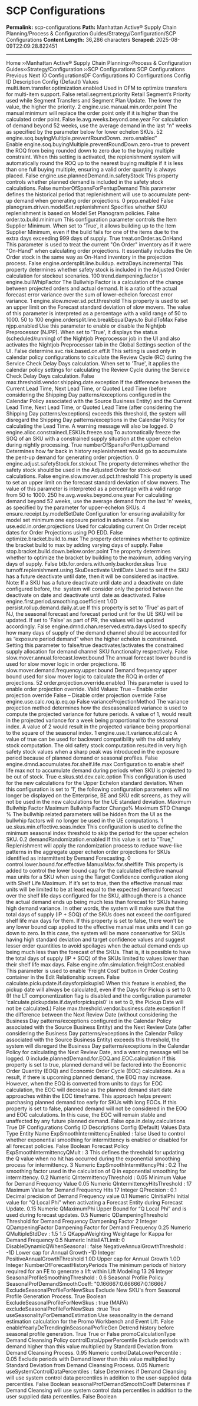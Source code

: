 # SCP Configurations

**Permalink:** scp-configurations
**Path:** Manhattan Active® Supply Chain Planning/Process &amp; Configuration Guides/Strategy/Configuration/SCP Configurations
**Content Length:** 36,286 characters
**Scraped:** 2025-08-09T22:09:28.822451

---

Home ››Manhattan Active® Supply Chain Planning››Process & Configuration Guides››Strategy/Configuration ››SCP Configurations SCP Configurations Previous Next IO ConfigurationsDF Configurations IO Configurations Config ID Description Config (Default) Values multi.item.transfer.optimization.enabled Used in OFM to optimize transfers for multi-item support. False retail.segment.priority Retail Segment’s Priority used while Segment Transfers and Segment Plan Update. The lower the value, the higher the priority. 2 engine.use.manual.min.order.point The manual minimum will replace the order point only if it is higher than the calculated order point. False le.avg.weeks.beyond.one.year For calculation of demand beyond 52 weeks, use the average demand in the last "n" weeks as specified by the parameter below for lower echelon SKUs. 52 engine.soq.buyingMultiple.preventRoundDown. zero.enabled" Enable engine.soq.buyingMultiple.preventRoundDown.zero=true to prevent the ROQ from being rounded down to zero due to the buying multiple constraint. When this setting is activated, the replenishment system will automatically round the ROQ up to the nearest buying multiple if it is less than one full buying multiple, ensuring a valid order quantity is always placed. False engine.use.plannedDemand.in.safetyStock This property controls whether planned demand is included in the safety stock calculations. False numberOfSpansForPentupDemand This parameter defines the historical period that replenishment will use to accumulate pent-up demand when generating order projections. 0 prpp.enabled False planogram.driven.modelSet.replenishment Specifies whether SKU replenishment is based on Model Set Planogram policies. False order.to.build.minimum This configuration parameter controls the Item Supplier Minimum. When set to 'True', it allows building up to the Item Supplier Minimum, even if the build fails for one of the items due to the extra days exceeding 999 days of supply. True treat.onOrder.as.OnHand This parameter is used to treat the current "On Order" inventory as if it were "On-Hand" when calculating order projections. It essentially includes the On Order stock in the same way as On-Hand inventory in the projection process. False engine.ordersplit.line.buildup. extraDays.incremental This property determines whether safety stock is included in the Adjusted Order calculation for stockout scenarios. 100 trend.dampening.factor 1 engine.bullWhipFactor The Bullwhip Factor is a calculation of the change between projected orders and actual demand. It is a ratio of the actual forecast error variance over the sum of lower-echelon forecast error variance. 1 engine.slow.mover.sd.pct.threshold This property is used to set an upper limit on the Forecast standard deviation of slow movers. The value of this parameter is interpreted as a percentage with a valid range of 50 to 1000. 50 to 100 engine.ordersplit.line.breakEqualDays.to BuildToMax False njpp.enabled Use this parameter to enable or disable the Nightjob Preprocessor (NJPP). When set to 'True', it displays the status (scheduled/running) of the Nightjob Preprocessor job in the UI and also activates the Nightjob Preprocessor tab in the Global Settings section of the UI. False determine.svc.risk.based.on.eff.lt This setting is used only in calendar policy configurations to calculate the Review Cycle (RC) during the Service Check Delay Days calculation. When set to 'True', it applies the calendar policy settings for calculating the Review Cycle during the Service Check Delay Days calculation. False max.threshold.vendor.shipping.date.exception If the difference between the Current Lead Time, Next Lead Time, or Quoted Lead Time (before considering the Shipping Day patterns/exceptions configured in the Calendar Policy associated with the Source Business Entity) and the Current Lead Time, Next Lead Time, or Quoted Lead Time (after considering the Shipping Day patterns/exceptions) exceeds this threshold, the system will disregard the Shipping Day patterns/exceptions in the Calendar Policy for calculating the Lead Time. A warning message will also be logged. 0 engine.alloc.constrainedLESKUs.freeze.soq To automatically freeze the SOQ of an SKU with a constrained supply situation at the upper echelon during nightly processing. True numberOfSpansForPentupDemand Determines how far back in history replenishment would go to accumulate the pent-up demand for generating order projection. 0 engine.adjust.safetyStock.for.stckout The property determines whether the safety stock should be used in the Adjusted Order for stock-out calculations. False engine.slow.mover.sd.pct.threshold This property is used to set an upper limit on the forecast standard deviation of slow movers. The value of this parameter is interpreted as a percentage with a valid range from 50 to 1000. 250 he.avg.weeks.beyond.one.year For calculating demand beyond 52 weeks, use the average demand from the last 'n' weeks, as specified by the parameter for upper-echelon SKUs. 4 ensure.receipt.by.modelSetDate Configuration for ensuring availability for model set minimum one exposure period in advance. False use.edd.in.order.projections Used for calculating current On Order receipt dates for Order Projections using PO EDD. False optimize.bracket.build.to.max The property determines whether to optimize the bracket build to max by adding varying days of supply. False stop.bracket.build.down.below.order.point The property determines whether to optimize the bracket by building to the maximum, adding varying days of supply. False btb.for.orders.with.only.backorder.skus True turnoff.replenishment.using.SkuDeactivate UntilDate Used to set if the SKU has a future deactivate until date, then it will be considered as inactive. Note: If a SKU has a future deactivate until date and a deactivate on date configured before, the  system will consider only the period between the deactivate on date and deactivate until date as deactivated. False engine.first.period.smoothing.coefficient 1.0D persist.rollup.demand.daily.at.ue If this property is set to 'True' as part of NJ, the seasonal forecast and forecast period unit for the UE SKU will be updated. If set to 'False' as part of PR, the values will be updated accordingly. False engine.dmnd.chan.reserved.extra.days Used to specify how many days of supply of the demand channel should be accounted for as “exposure period demand” when the higher echelon is constrained. Setting this parameter to false/true deactivates/activates the constrained supply allocation for demand channel SKU functionality respectively. False slow.mover.annual.forecast.lower.bound The annual forecast lower bound is used for slow mover logic in order projections. 16 slow.mover.demand.frequency.upper.bound Demand frequency upper bound used for slow mover logic to calculate the ROQ in order of projections. 52 order.projection.override.enabled This parameter is used to enable order projection override. Valid Values: True – Enable order projection override False – Disable order projection override False engine.use.calc.roq.ip.eq.op False varianceProjectionMethod The variance projection method determines how the deseasonalized variance is used to compute the projected variance for future periods. A value of 1, would result in the projected variance for a week being proportional to the seasonal index. A value of 2 would result in the projected variance being proportional to the square of the seasonal index. 1 engine.use.lt.variance.std.calc A value of true can be used for backward compatibility with the old safety stock computation. The old safety stock computation resulted in very high safety stock values when a sharp peak was introduced in the exposure period because of planned demand or seasonal profiles. False engine.dmnd.accumulates.for.shelf.life.max Configuration to enable shelf life max not to accumulate demand during periods when SKU is projected to be out of stock. True e.skus.std.dev.calc.option This configuration is used for the new calculations for the Upper Echelon standard deviation. When this configuration is set to ‘1’, the following configuration parameters will no longer be displayed on the Enterprise, BE and SKU edit screens, as they will not be used in the new calculations for the UE standard deviation. Maximum Bullwhip Factor Maximum Bullwhip Factor Change% Maximum STD Change % The bullwhip related parameters will be hidden from the UI as the bullwhip factors will no longer be used in the UE computations. 1 ue.skus.min.effective.seas.index This configuration is used to define the minimum seasonal index threshold to skip the period for the upper echelon SKU. 0.2 demandRandomization.enabled If this value is set to "True," Replenishment will apply the randomization process to reduce wave-like patterns in the aggregate upper echelon order projections for SKUs identified as intermittent by Demand Forecasting. 0 control.lower.bound.for.effective ManualMax.for.shelflife This property is added to control the lower bound cap for the calculated effective manual max units for a SKU when using the Target Confidence configuration along with Shelf Life Maximum. If it’s set to true, then the effective manual max units will be limited to be at least equal to the expected demand forecast over the shelf life days configured for the SKU, although there is a chance the actual demand ends up being much less than forecast for SKUs having high demand variance. In other words, the system will make sure that the total days of supply (IP + SOQ) of the SKUs does not exceed the configured shelf life max days for them. If this property is set to false, there won’t be any lower bound cap applied to the effective manual max units and it can go down to zero. In this case, the system will be more conservative for SKUs having high standard deviation and target confidence values and suggest lesser order quantities to avoid spoilages when the actual demand ends up being much less than the forecast of the SKUs. That is, it is possible to have the total days of supply (IP + SOQ) of the SKUs limited to values lower than their shelf life max days. False engine.ofm.simulation.freightCost.enabled This parameter is used to enable ‘Freight Cost’ button in Order Costing container in the Edit Relationship screen. False calculate.pickupdate.if.daysforpickupis0 When this feature is enabled, the pickup date will always be calculated, even if the Days for Pickup is set to 0. (If the LT componentization flag is disabled and the configuration parameter 'calculate.pickupdate.if.daysforpickupis0' is set to 0, the Pickup Date will not be calculated.) False max.threshold.vendor.business.date.exception If the difference between the Next Review Date (without considering the Business Day patterns/exceptions configured in the Calendar Policy associated with the Source Business Entity) and the Next Review Date (after considering the Business Day patterns/exceptions in the Calendar Policy associated with the Source Business Entity) exceeds this threshold, the system will disregard the Business Day patterns/exceptions in the Calendar Policy for calculating the Next Review Date, and a warning message will be logged. 0 include.plannedDemand.for.EOQ.and.EOC.calculation If this property is set to true, planned demand will be factored into the Economic Order Quantity (EOQ) and Economic Order Cycle (EOC) calculations. As a result, if there is upcoming planned demand, the EOQ may increase. However, when the EOQ is converted from units to days for EOC calculation, the EOC will decrease as the planned demand start date approaches within the EOC timeframe. This approach helps prevent purchasing planned demand too early for SKUs with long EOCs. If this property is set to false, planned demand will not be considered in the EOQ and EOC calculations. In this case, the EOC will remain stable and unaffected by any future planned demand. False opa.in.delay.calculations True DF Configurations Config ID Descriptions Config (Default) Values Data Type Entity Name ExpSmoothIntermittencyEnabled : false Used to control whether exponential smoothing for intermittency is enabled or disabled for all forecast policies. False Boolean Forecast Policy ExpSmoothIntermittencyQMult : 3 This defines the threshold for updating the Q value when no hit has occurred during the exponential smoothing process for intermittency. 3 Numeric ExpSmoothIntermittencyPhi : 0.2 The smoothing factor used in the calculation of Q in exponential smoothing for intermittency. 0.2 Numeric QIntermittencyThreshold : 0.05 Minimum Value for Demand Frequency Value 0.05 Numeric QIntermittencyHitsThreshold : 17 Maximum Value for Demand Frequency Hits 17 Integer QPrecision : 0.1 Decimal precision of Demand Frequency value 0.1 Numeric QInitialPhi Initial value for “Q Local Phi” when activating a Forecast Entity during Forecast Update. 0.15 Numeric QMaximumPhi Upper Bound for “Q Local Phi” and is used during forecast updates. 0.5 Numeric QDampeningThreshold Threshold for Demand Frequency Dampening Factor 2 Integer QDampeningFactor Dampening Factor for Demand Frequency 0.25 Numeric QMultipleStdDev : 1.5 1.5 QKappaWeighting Weightage for Kappa for Demand Frequency 0.5 Numeric InitialIATLimit: 0 DisableDynamicQWhenSeasonal : false NegativeAnnualGrowthThreshold : -1D Lower cap for Annual Growth -1D Integer PositiveAnnualGrowthThreshold 1.0D Upper cap for Annual Growth 1.0D Integer NumberOfForecastHistoryPeriods The minimum periods of history required for an FE to generate a lift within Lift Modeling 13 26 Integer SeasonalProfileSmoothingThreshold : 0.6 Seasonal Profile Policy SeasonalProfDemandSmoothCoeff: "0.166667:0.666667:0.166667 ExcludeSeasonalProfileForNewSkus Exclude New SKU's from Seasonal Profile Generation Process. True Boolean ExcludeSeasonalProfileForNewSkus : true (MAPA) excludeSeasonalProfileForNewSkus  :true True useSeasonalityForDemandEstimation Use seasonality in the demand estimation calculation for the Promo Workbench and Event Lift. False enableYearlyDeTrendingInSeasonalProfileGen Detrend history before seasonal profile generation. True True or False promoCalculationType Demand Cleansing Policy controlDataUpperPercentile Exclude periods with demand higher than this value multiplied by Standard Deviation from Demand Cleansing Process. 0.95 Numeric controlDataLowerPercentile : 0.05 Exclude periods with Demand lower than this value multiplied by Standard Deviation from Demand Cleansing Process. 0.05 Numeric useSystemControlDataPercentiles : false Determines if Demand Cleansing will use system control data percentiles in addition to the user-supplied data percentiles. False Boolean seasonalProfDemandSmoothCoeff Determines if Demand Cleansing will use system control data percentiles in addition to the user supplied data percentiles. False Boolean